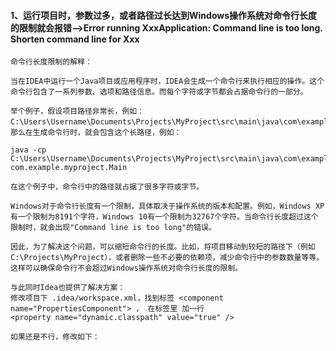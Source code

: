 #### 1、运行项目时，参数过多，或者路径过长达到Windows操作系统对命令行长度的限制就会报错-->Error running XxxApplication: Command line is too long. Shorten command line for Xxx

~~~
命令行长度限制的解释：

当在IDEA中运行一个Java项目或应用程序时，IDEA会生成一个命令行来执行相应的操作。这个命令行包含了一系列参数、选项和路径信息。而每个字符或字节都会占据命令行的一部分。

举个例子，假设项目路径非常长，例如：C:\Users\Username\Documents\Projects\MyProject\src\main\java\com\example\myproject。那么在生成命令行时，就会包含这个长路径，例如：

java -cp C:\Users\Username\Documents\Projects\MyProject\src\main\java\com\example\myproject\libs\library.jar com.example.myproject.Main

在这个例子中，命令行中的路径就占据了很多字符或字节。

Windows对于命令行长度有一个限制，具体取决于操作系统的版本和配置。例如，Windows XP有一个限制为8191个字符，Windows 10有一个限制为32767个字符。当命令行长度超过这个限制时，就会出现"Command line is too long"的错误。

因此，为了解决这个问题，可以缩短命令行的长度。比如，将项目移动到较短的路径下（例如C:\Projects\MyProject），或者删除一些不必要的依赖项，减少命令行中的参数数量等等。这样可以确保命令行不会超过Windows操作系统对命令行长度的限制。

~~~

~~~
与此同时Idea也提供了解决方案：
修改项目下 .idea/workspace.xml，找到标签 <component name="PropertiesComponent"> ， 在标签里 加一行
<property name="dynamic.classpath" value="true" />

如果还是不行，修改如下：

~~~
